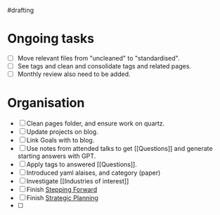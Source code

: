 #drafting
# Ongoing tasks

- [ ] Move relevant files from "uncleaned" to "standardised".
- [ ] See tags and clean and consolidate tags and related pages.
- [ ] Monthly review also need to be added.
# Organisation

- [ ] Clean pages folder, and ensure work on quartz.
- [ ] Update projects on blog.
- [ ] Link Goals with to blog.   
- [ ] Use notes from attended talks to get [[Questions]] and generate starting answers with GPT.
- [ ] Apply tags to answered [[Questions]].
- [ ] Introduced yaml alaises, and category (paper)
- [ ] Investigate [[Industries of interest]]
- [ ] Finish [Stepping Forward](https://docs.google.com/document/d/1XA0Yz3QsmzvsasLehr2GcoZuc5e8lITEUxx00-FyNQA/edit?usp=drive_link)
- [ ] Finish [Strategic Planning](https://docs.google.com/document/d/1EHHTpy2vgrY87Feu22rd_bc_z0bSCz9OZjSuL7Sce1k/edit?usp=drive_link)
- [ ] 
